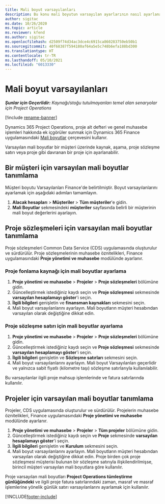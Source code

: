 ```yaml
---
title: Mali boyut varsayılanları
description: Bu konu mali boyutun varsayılan ayarlarının nasıl ayarlanacağı hakkında bilgi sağlar.
author: sigitac
ms.date: 10/26/2020
ms.topic: article
ms.reviewer: kfend
ms.author: sigitac
ms.openlocfilehash: d2509f74d34ac3dce4c6915ca860283750eb50b1
ms.sourcegitcommit: 40f68387f594180af64a5e5c748b6efa188bd300
ms.translationtype: HT
ms.contentlocale: tr-TR
ms.lasthandoff: 05/10/2021
ms.locfileid: "6013330"
---
```

# <a name="financial-dimension-defaults"></a>Mali boyut varsayılanları

_**Şunlar için Geçerlidir:** Kaynağı/stoğu tutulmayanları temel alan senaryolar için Project Operations_

[!include [rename-banner](~/includes/cc-data-platform-banner.md)]

Dynamics 365 Project Operations, proje alt defteri ve genel muhasebe işlemleri hakkında ek içgörüler sunmak için Dynamics 365 Finance uygulamasındaki [Mali boyutlar](/dynamics365/finance/general-ledger/financial-dimensions) çerçevesini kullanır.

Varsayılan mali boyutlar bir müşteri üzerinde kaynak, aşama, proje sözleşme satırı veya proje gibi davranan bir proje için ayarlanabilir.

## <a name="define-default-financial-dimensions-for-a-customer"></a>Bir müşteri için varsayılan mali boyutlar tanımlama

Müşteri boyutu Varsayılanları Finance'de belirtilmiştir. Boyut varsayılanlarını ayarlamak için aşağıdaki adımları tamamlayın.

1. **Alacak hesapları** > **Müşteriler** > **Tüm müşteriler**'e gidin.
2. **Mali Boyutlar** sekmesindeki **müşteriler** sayfasında belirli bir müşterinin mali boyut değerlerini ayarlayın.

## <a name="define-default-financial-dimensions-for-project-contracts"></a>Proje sözleşmeleri için varsayılan mali boyutlar tanımlama

Proje sözleşmeleri Common Data Service (CDS) uygulamasında oluşturulur ve sürdürülür. Proje sözleşmelerinin muhasebe öznitelikleri, Finance uygulamasındaki **Proje yönetimi ve muhasebe** modülünde ayarlanır.

### <a name="set-financial-dimensions-for-a-project-funding-source"></a>Proje fonlama kaynağı için mali boyutlar ayarlama

1. **Proje yönetimi ve muhasebe** > **Projeler** > **Proje sözleşmeleri** bölümüne gidin.
2. Güncelleştirmek istediğiniz kaydı seçin ve **Proje sözleşmesi** sekmesinde **varsayılan hesaplamayı göster**'i seçin.
3. **İlgili bilgileri** genişletin ve **finansman kaynakları** sekmesini seçin.
4. Mali boyut varsayılanlarını ayarlayın. Mali boyutların müşteri hesabından varsayılan olarak değiştiğine dikkat edin.

### <a name="set-financial-dimensions-for-a-project-contract-line"></a>Proje sözleşme satırı için mali boyutlar ayarlama

1. **Proje yönetimi ve muhasebe** > **Projeler** > **Proje sözleşmeleri** bölümüne gidin.
2. Güncelleştirmek istediğiniz kaydı seçin ve **Proje sözleşmesi** sekmesinde **varsayılan hesaplamayı göster**'i seçin.
3. **İlgili bilgileri** genişletin ve **Sözleşme satırları** sekmesini seçin.
4. Mali boyut varsayılanlarını ayarlayın. Mali boyut Varsayılanları geçerlidir ve yalnızca sabit fiyatlı (kilometre taşı) sözleşme satırlarıyla kullanılabilir.

Bu varsayılanlar ilgili proje mahsup işlemlerinde ve fatura satırlarında kullanılır.

## <a name="define-default-financial-dimensions-for-projects"></a>Projeler için varsayılan mali boyutlar tanımlama

Projeler, CDS uygulamasında oluşturulur ve sürdürülür. Projelerin muhasebe öznitelikleri, Finance uygulamasındaki **Proje yönetimi ve muhasebe** modülünde ayarlanır.

1. **Proje yönetimi ve muhasebe** > **Projeler** > **Tüm projeler** bölümüne gidin.
2. Güncelleştirmek istediğiniz kaydı seçin ve **Proje** sekmesinde **varsayılan hesaplamayı göster**'i seçin.
3. **İlgili bilgileri** genişletin ve **Kurulum** sekmesini seçin.
4. Mali boyut varsayılanlarını ayarlayın. Mali boyutların müşteri hesabından varsayılan olarak değiştiğine dikkat edin. Proje birden çok proje sözleşmesi müşterisi bulunan bir sözleşme satırıyla ilişkilendirilmişse, birincil müşteri varsayılan mali boyutlara göre kullanılır.

Proje varsayılan mali boyutları **Project Operations tümleştirme günlüğündeki** ve ilgili proje fatura satırlarındaki zaman, masraf ve masraf işlemlerine yönelik günlük satırı varsayılanlarını ayarlamak için kullanılır.


[!INCLUDE[footer-include](../includes/footer-banner.md)]
